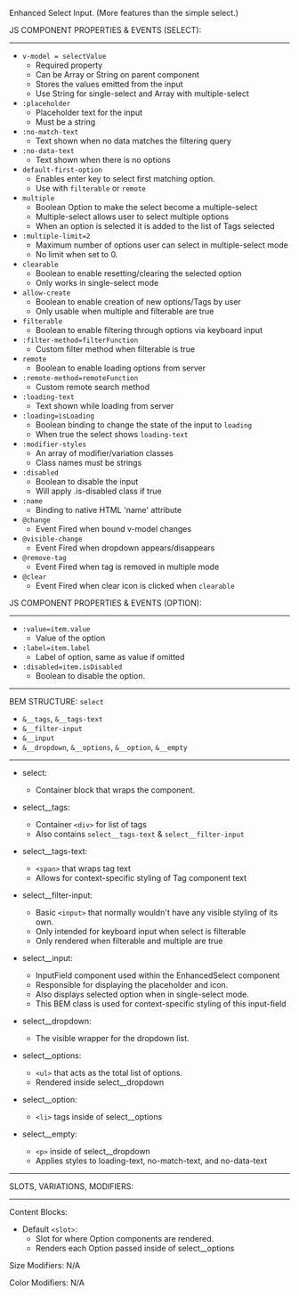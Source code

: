 Enhanced Select Input. (More features than the simple select.) 
 
JS COMPONENT PROPERTIES & EVENTS (SELECT): 
___

* `v-model = selectValue`
  * Required property 
  * Can be Array or String on parent component   
  * Stores the values emitted from the input
  * Use String for single-select and Array with multiple-select
* `:placeholder`
  * Placeholder text for the input 
  * Must be a string
* `:no-match-text`
  * Text shown when no data matches the filtering query 
* `:no-data-text`
  * Text shown when there is no options 
* `default-first-option`
  * Enables enter key to select first matching option. 
  * Use with `filterable` or `remote` 
* `multiple`
  * Boolean Option to make the select become a multiple-select
  * Multiple-select allows user to select multiple options 
  * When an option is selected it is added to the list of Tags selected   
* `:multiple-limit=2` 
  * Maximum number of options user can select in multiple-select mode 
  * No limit when set to 0. 
* `clearable` 
  * Boolean to enable resetting/clearing the selected option
  * Only works in single-select mode 
* `allow-create`
  * Boolean to enable creation of new options/Tags by user 
  * Only usable when multiple and filterable are true 
* `filterable`
  * Boolean to enable filtering through options via keyboard input
* `:filter-method=filterFunction`
  * Custom filter method when filterable is true 
* `remote`
  * Boolean to enable loading options from server 
* `:remote-method=remoteFunction`
  * Custom remote search method 
* `:loading-text`
  * Text shown while loading from server
* `:loading=isLoading`
  * Boolean binding to change the state of the input to `loading`
  * When true the select shows `loading-text` 
* `:modifier-styles`
  * An array of modifier/variation classes 
  * Class names must be strings 
* `:disabled`
  * Boolean to disable the input
  * Will apply .is-disabled class if true 
* `:name`
  * Binding to native HTML 'name' attribute
* `@change`
  * Event Fired when bound v-model changes 
* `@visible-change`
  * Event Fired when dropdown appears/disappears 
* `@remove-tag`
  * Event Fired when tag is removed in multiple mode
* `@clear`
  * Event Fired when clear icon is clicked when `clearable` 

JS COMPONENT PROPERTIES & EVENTS (OPTION): 
___

* `:value=item.value`
  * Value of the option 
* `:label=item.label`
  * Label of option, same as value if omitted 
* `:disabled=item.isDisabled`
  * Boolean to disable the option. 

___
BEM STRUCTURE: `select` 
* `&__tags`, `&__tags-text` 
* `&__filter-input` 
* `&__input` 
* `&__dropdown`, `&__options`, `&__option`, `&__empty`
___

* select:
  * Container block that wraps the component.

* select__tags:
  * Container `<div>` for list of tags  
  * Also contains `select__tags-text` & `select__filter-input`

* select__tags-text:
  * `<span>` that wraps tag text 
  * Allows for context-specific styling of Tag component text

* select__filter-input: 
  * Basic `<input>` that normally wouldn't have any visible styling of its own.
  * Only intended for keyboard input when select is filterable
  * Only rendered when filterable and multiple are true

* select__input: 
  * InputField component used within the EnhancedSelect component
  * Responsible for displaying the placeholder and icon. 
  * Also displays selected option when in single-select mode.   
  * This BEM class is used for context-specific styling of this input-field

* select__dropdown:
  * The visible wrapper for the dropdown list. 

* select__options: 
  * `<ul>` that acts as the total list of options.
  * Rendered inside select__dropdown

* select__option: 
  * `<li>` tags inside of select__options

* select__empty: 
  * `<p>` inside of select__dropdown
  * Applies styles to loading-text, no-match-text, and no-data-text  

___
SLOTS, VARIATIONS, MODIFIERS:
___

Content Blocks: 
* Default `<slot>`:
  * Slot for where Option components are rendered.  
  * Renders each Option passed inside of select__options
 
Size Modifiers: N/A 

Color Modifiers: N/A





